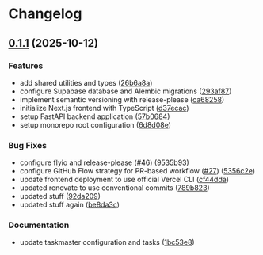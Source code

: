 # Changelog

## [0.1.1](https://github.com/iturgut/F1Picks/compare/f1-picks-v0.1.0...f1-picks-v0.1.1) (2025-10-12)


### Features

* add shared utilities and types ([26b6a8a](https://github.com/iturgut/F1Picks/commit/26b6a8aa615675362a9264c0a2c92756692da320))
* configure Supabase database and Alembic migrations ([293af87](https://github.com/iturgut/F1Picks/commit/293af87513fc0d40d95b3f1b7d394dde33d5812a))
* implement semantic versioning with release-please ([ca68258](https://github.com/iturgut/F1Picks/commit/ca682580ac158213890a7a647dfdccb048734dcc))
* initialize Next.js frontend with TypeScript ([d37ecac](https://github.com/iturgut/F1Picks/commit/d37ecac0020ece896533f170c59da1d0174fda6f))
* setup FastAPI backend application ([57b0684](https://github.com/iturgut/F1Picks/commit/57b0684e10fe059e92cea27501655cf9f282a5e8))
* setup monorepo root configuration ([6d8d08e](https://github.com/iturgut/F1Picks/commit/6d8d08ed8d503a61898892cf28234bcab3c27db6))


### Bug Fixes

* configure flyio and release-please ([#46](https://github.com/iturgut/F1Picks/issues/46)) ([9535b93](https://github.com/iturgut/F1Picks/commit/9535b93b9015dc3e26509179912c59de14c340ed))
* configure GitHub Flow strategy for PR-based workflow ([#27](https://github.com/iturgut/F1Picks/issues/27)) ([5356c2e](https://github.com/iturgut/F1Picks/commit/5356c2e55757d9647b03fd17637ed549ba296f9b))
* update frontend deployment to use official Vercel CLI ([cf44dda](https://github.com/iturgut/F1Picks/commit/cf44ddae28729c35cc64f5969b653041017a8a9f))
* updated renovate to use conventional commits ([789b823](https://github.com/iturgut/F1Picks/commit/789b823696010f1c1fe1cb55a315540b72eb65fb))
* updated stuff ([92da209](https://github.com/iturgut/F1Picks/commit/92da2099b7f0147d6ac5e2515361d87aee828362))
* updated stuff again ([be8da3c](https://github.com/iturgut/F1Picks/commit/be8da3c054e7dd365f2305de4af34b5e946552cf))


### Documentation

* update taskmaster configuration and tasks ([1bc53e8](https://github.com/iturgut/F1Picks/commit/1bc53e84a1040411d37fc4f566add294a2b77a40))
